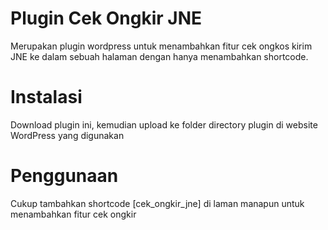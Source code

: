 # Plugin Cek Ongkir JNE

Merupakan plugin wordpress untuk menambahkan fitur cek ongkos kirim JNE ke dalam sebuah halaman dengan hanya menambahkan shortcode.

# Instalasi

Download plugin ini, kemudian upload ke folder directory plugin di website WordPress yang digunakan

# Penggunaan

Cukup tambahkan shortcode [cek_ongkir_jne] di laman manapun untuk menambahkan fitur cek ongkir
